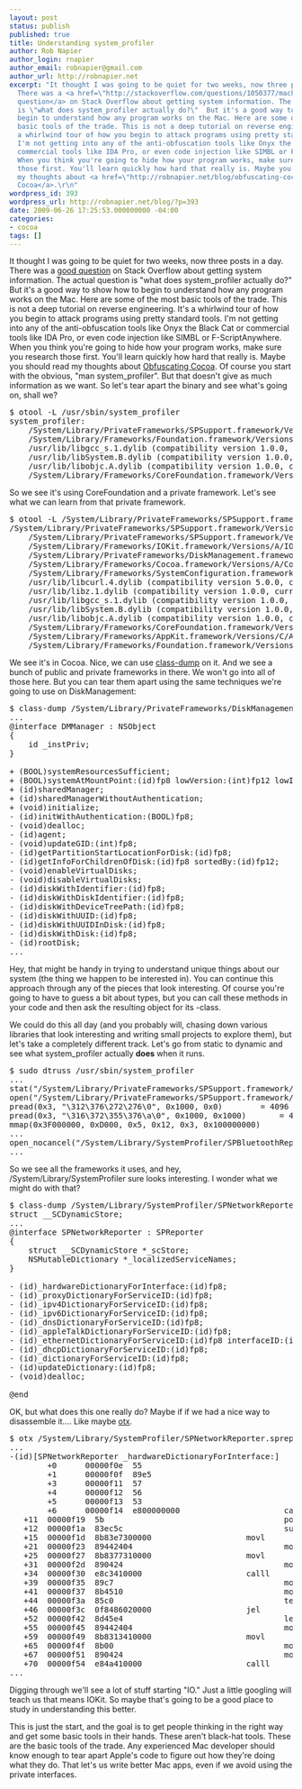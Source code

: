 ```yaml
---
layout: post
status: publish
published: true
title: Understanding system_profiler
author: Rob Napier
author_login: rnapier
author_email: robnapier@gmail.com
author_url: http://robnapier.net
excerpt: "It thought I was going to be quiet for two weeks, now three posts in a day.
  There was a <a href=\"http://stackoverflow.com/questions/1050377/machine-id-for-mac-os/1050569#1050569\">good
  question</a> on Stack Overflow about getting system information. The actual question
  is \"what does system_profiler actually do?\"  But it's a good way to show how to
  begin to understand how any program works on the Mac. Here are some of  the most
  basic tools of the trade. This is not a deep tutorial on reverse engineering. It's
  a whirlwind tour of how you begin to attack programs using pretty standard tools.
  I'm not getting into any of the anti-obfuscation tools like Onyx the Black Cat or
  commercial tools like IDA Pro, or even code injection like SIMBL or F-ScriptAnywhere.
  When you think you're going to hide how your program works, make sure you research
  those first. You'll learn quickly how hard that really is. Maybe you should read
  my thoughts about <a href=\"http://robnapier.net/blog/obfuscating-cocoa-389\">Obfuscating
  Cocoa</a>.\r\n"
wordpress_id: 393
wordpress_url: http://robnapier.net/blog/?p=393
date: 2009-06-26 17:25:53.000000000 -04:00
categories:
- cocoa
tags: []
---
```

It thought I was going to be quiet for two weeks, now three posts in a day. There was a <a href="http://stackoverflow.com/questions/1050377/machine-id-for-mac-os/1050569#1050569">good question</a> on Stack Overflow about getting system information. The actual question is "what does system_profiler actually do?"  But it's a good way to show how to begin to understand how any program works on the Mac. Here are some of  the most basic tools of the trade. This is not a deep tutorial on reverse engineering. It's a whirlwind tour of how you begin to attack programs using pretty standard tools. I'm not getting into any of the anti-obfuscation tools like Onyx the Black Cat or commercial tools like IDA Pro, or even code injection like SIMBL or F-ScriptAnywhere. When you think you're going to hide how your program works, make sure you research those first. You'll learn quickly how hard that really is. Maybe you should read my thoughts about <a href="http://robnapier.net/blog/obfuscating-cocoa-389">Obfuscating Cocoa</a>.
<a id="more"></a><a id="more-393"></a>
Of course you start with the obvious, "man system_profiler". But that doesn't give as much information as we want. So let's tear apart the binary and see what's going on, shall we?

<pre lang="bash">
$ otool -L /usr/sbin/system_profiler
system_profiler:
	/System/Library/PrivateFrameworks/SPSupport.framework/Versions/A/SPSupport (compatibility version 1.0.0, current version 1.0.0)
	/System/Library/Frameworks/Foundation.framework/Versions/C/Foundation (compatibility version 300.0.0, current version 677.22.0)
	/usr/lib/libgcc_s.1.dylib (compatibility version 1.0.0, current version 1.0.0)
	/usr/lib/libSystem.B.dylib (compatibility version 1.0.0, current version 111.1.4)
	/usr/lib/libobjc.A.dylib (compatibility version 1.0.0, current version 227.0.0)
	/System/Library/Frameworks/CoreFoundation.framework/Versions/A/CoreFoundation (compatibility version 150.0.0, current version 476.17.0)
</pre>

So we see it's using CoreFoundation and a private framework. Let's see what we can learn from that private framework.

<pre lang="bash">
$ otool -L /System/Library/PrivateFrameworks/SPSupport.framework/Versions/A/SPSupport
/System/Library/PrivateFrameworks/SPSupport.framework/Versions/A/SPSupport:
	/System/Library/PrivateFrameworks/SPSupport.framework/Versions/A/SPSupport (compatibility version 1.0.0, current version 1.0.0)
	/System/Library/Frameworks/IOKit.framework/Versions/A/IOKit (compatibility version 1.0.0, current version 275.0.0)
	/System/Library/PrivateFrameworks/DiskManagement.framework/Versions/A/DiskManagement (compatibility version 1.0.0, current version 1.0.0)
	/System/Library/Frameworks/Cocoa.framework/Versions/A/Cocoa (compatibility version 1.0.0, current version 12.0.0)
	/System/Library/Frameworks/SystemConfiguration.framework/Versions/A/SystemConfiguration (compatibility version 1.0.0, current version 212.2.0)
	/usr/lib/libcurl.4.dylib (compatibility version 5.0.0, current version 5.0.0)
	/usr/lib/libz.1.dylib (compatibility version 1.0.0, current version 1.2.3)
	/usr/lib/libgcc_s.1.dylib (compatibility version 1.0.0, current version 1.0.0)
	/usr/lib/libSystem.B.dylib (compatibility version 1.0.0, current version 111.1.4)
	/usr/lib/libobjc.A.dylib (compatibility version 1.0.0, current version 227.0.0)
	/System/Library/Frameworks/CoreFoundation.framework/Versions/A/CoreFoundation (compatibility version 150.0.0, current version 476.17.0)
	/System/Library/Frameworks/AppKit.framework/Versions/C/AppKit (compatibility version 45.0.0, current version 949.45.0)
	/System/Library/Frameworks/Foundation.framework/Versions/C/Foundation (compatibility version 300.0.0, current version 677.22.0)
</pre>

We see it's in Cocoa. Nice, we can use <a href="http://www.codethecode.com/projects/class-dump/">class-dump</a> on it. And we see a bunch of public and private frameworks in there. We won't go into all of those here. But you can tear them apart using the same techniques we're going to use on DiskManagement:

<pre lang="objc">
$ class-dump /System/Library/PrivateFrameworks/DiskManagement.framework/Versions/A/DiskManagement
...
@interface DMManager : NSObject
{
    id _instPriv;
}

+ (BOOL)systemResourcesSufficient;
+ (BOOL)systemAtMountPoint:(id)fp8 lowVersion:(int)fp12 lowInclusive:(BOOL)fp16 highVersion:(int)fp20 highInclusive:(BOOL)fp24;
+ (id)sharedManager;
+ (id)sharedManagerWithoutAuthentication;
+ (void)initialize;
- (id)initWithAuthentication:(BOOL)fp8;
- (void)dealloc;
- (id)agent;
- (void)updateGID:(int)fp8;
- (id)getPartitionStartLocationForDisk:(id)fp8;
- (id)getInfoForChildrenOfDisk:(id)fp8 sortedBy:(id)fp12;
- (void)enableVirtualDisks;
- (void)disableVirtualDisks;
- (id)diskWithIdentifier:(id)fp8;
- (id)diskWithDiskIdentifier:(id)fp8;
- (id)diskWithDeviceTreePath:(id)fp8;
- (id)diskWithUUID:(id)fp8;
- (id)diskWithUUIDInDisk:(id)fp8;
- (id)diskWithDisk:(id)fp8;
- (id)rootDisk;
...
</pre>

Hey, that might be handy in trying to understand unique things about our system (the thing we happen to be interested in). You can continue this approach through any of the pieces that look interesting. Of course you're going to have to guess a bit about types, but you can call these methods in your code and then ask the resulting object for its -class.

We could do this all day (and you probably will, chasing down various libraries that look interesting and writing small projects to explore them), but let's take a completely different track. Let's go from static to dynamic and see what system_profiler actually <b>does</b> when it runs.

<pre lang="c">
$ sudo dtruss /usr/sbin/system_profiler
...
stat("/System/Library/PrivateFrameworks/SPSupport.framework/Versions/A/SPSupport\0", 0xBFFFD3E8, 0xFFFFFFFFBFFFBCA4)		 = 0 0
open("/System/Library/PrivateFrameworks/SPSupport.framework/Versions/A/SPSupport\0", 0x0, 0x0)		 = 3 0
pread(0x3, "\312\376\272\276\0", 0x1000, 0x0)		 = 4096 0
pread(0x3, "\316\372\355\376\a\0", 0x1000, 0x1000)		 = 4096 0
mmap(0x3F000000, 0xD000, 0x5, 0x12, 0x3, 0x100000000)		 = 0x3F000000 0
...
open_nocancel("/System/Library/SystemProfiler/SPBluetoothReporter.spreporter/Contents\0", 0x100004, 0x316310)		 = 3 0
...
</pre>

So we see all the frameworks it uses, and hey, /System/Library/SystemProfiler sure looks interesting. I wonder what we might do with that? 

<pre lang="objc">
$ class-dump /System/Library/SystemProfiler/SPNetworkReporter.spreporter/Contents/MacOS/SPNetworkReporter
struct __SCDynamicStore;
...
@interface SPNetworkReporter : SPReporter
{
    struct __SCDynamicStore *_scStore;
    NSMutableDictionary *_localizedServiceNames;
}

- (id)_hardwareDictionaryForInterface:(id)fp8;
- (id)_proxyDictionaryForServiceID:(id)fp8;
- (id)_ipv4DictionaryForServiceID:(id)fp8;
- (id)_ipv6DictionaryForServiceID:(id)fp8;
- (id)_dnsDictionaryForServiceID:(id)fp8;
- (id)_appleTalkDictionaryForServiceID:(id)fp8;
- (id)_ethernetDictionaryForServiceID:(id)fp8 interfaceID:(id)fp12;
- (id)_dhcpDictionaryForServiceID:(id)fp8;
- (id)_dictionaryForServiceID:(id)fp8;
- (id)updateDictionary:(id)fp8;
- (void)dealloc;

@end
</pre>

OK, but what does this one really do? Maybe if if we had a nice way to disassemble it.... Like maybe <a href="http://otx.osxninja.com/">otx</a>.

<pre lang="asm">
$ otx /System/Library/SystemProfiler/SPNetworkReporter.spreporter/Contents/MacOS/SPNetworkReporter
...
-(id)[SPNetworkReporter _hardwareDictionaryForInterface:]
        +0      00000f0e  55                                      pushl           %ebp
        +1      00000f0f  89e5                                    movl            %esp,%ebp
        +3      00000f11  57                                      pushl           %edi
        +4      00000f12  56                                      pushl           %esi
        +5      00000f13  53                                      pushl           %ebx
        +6      00000f14  e800000000                      calll           0x00000f19
   +11  00000f19  5b                                      popl            %ebx
   +12  00000f1a  83ec5c                                  subl            $0x5c,%esp
   +15  00000f1d  8b83e7300000                    movl            0x000030e7(%ebx),%eax
   +21  00000f23  89442404                                movl            %eax,0x04(%esp)
   +25  00000f27  8b8377310000                    movl            0x00003177(%ebx),%eax
   +31  00000f2d  890424                                  movl            %eax,(%esp)
   +34  00000f30  e8c3410000                      calll           0x000050f8                                +[NSMutableDictionary dictionary]
   +39  00000f35  89c7                                    movl            %eax,%edi
   +41  00000f37  8b4510                                  movl            0x10(%ebp),%eax
   +44  00000f3a  85c0                                    testl           %eax,%eax
   +46  00000f3c  0f8486020000                    jel             0x000011c8
   +52  00000f42  8d45e4                                  leal            0xe4(%ebp),%eax
   +55  00000f45  89442404                                movl            %eax,0x04(%esp)
   +59  00000f49  8b8313410000                    movl            0x00004113(%ebx),%eax
   +65  00000f4f  8b00                                    movl            (%eax),%eax
   +67  00000f51  890424                                  movl            %eax,(%esp)
   +70  00000f54  e84a410000                      calll           0x000050a3                                _IOMasterPort
...
</pre>

Digging through we'll see a lot of stuff starting "IO." Just a little googling will teach us that means IOKit. So maybe that's going to be a good place to study in understanding this better.

This is just the start, and the goal is to get people thinking in the right way and get some basic tools in their hands. These aren't black-hat tools. These are the basic tools of the trade. Any experienced Mac developer should know enough to tear apart Apple's code to figure out how they're doing what they do. That let's us write better Mac apps, even if we avoid using the private interfaces.
